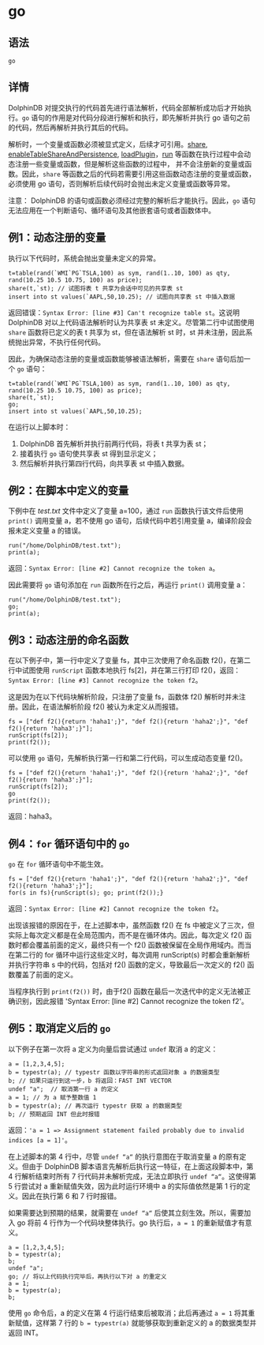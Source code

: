 # go

## 语法

`go`

## 详情

DolphinDB 对提交执行的代码首先进行语法解析，代码全部解析成功后才开始执行。`go`
语句的作用是对代码分段进行解析和执行，即先解析并执行 go 语句之前的代码，然后再解析并执行其后的代码。

解析时，一个变量或函数必须被显式定义，后续才可引用。[share](../../funcs/s/share.html), [enableTableShareAndPersistence](../../funcs/e/enableTableShareAndPersistence.html), [loadPlugin](../../funcs/l/loadPlugin.html)，[run](../../funcs/r/run.html) 等函数在执行过程中会动态注册一些变量或函数，但是解析这些函数的过程中，
并不会注册新的变量或函数。因此，`share` 等函数之后的代码若需要引用这些函数动态注册的变量或函数，必须使用 go
语句，否则解析后续代码时会抛出未定义变量或函数等异常。

注意： DolphinDB
的语句或函数必须经过完整的解析后才能执行。因此，`go` 语句无法应用在一个判断语句、循环语句及其他嵌套语句或者函数体中。

## 例1：动态注册的变量

执行以下代码时，系统会抛出变量未定义的异常。

```
t=table(rand(`WMI`PG`TSLA,100) as sym, rand(1..10, 100) as qty, rand(10.25 10.5 10.75, 100) as price);
share(t,`st); // 试图将表 t 共享为会话中可见的共享表 st
insert into st values(`AAPL,50,10.25); // 试图向共享表 st 中插入数据
```

返回错误：`Syntax Error: [line #3] Can't recognize table st`。这说明 DolphinDB
对以上代码语法解析时认为共享表 st 未定义。尽管第二行中试图使用 `share` 函数将已定义的表 t 共享为 st，但在语法解析 st
时，st 并未注册，因此系统抛出异常，不执行任何代码。

因此，为确保动态注册的变量或函数能够被语法解析，需要在 `share` 语句后加一个
`go` 语句：

```
t=table(rand(`WMI`PG`TSLA,100) as sym, rand(1..10, 100) as qty, rand(10.25 10.5 10.75, 100) as price);
share(t,`st);
go;
insert into st values(`AAPL,50,10.25);
```

在运行以上脚本时：

1. DolphinDB 首先解析并执行前两行代码，将表 t 共享为表 st；
2. 接着执行 `go` 语句使共享表 st 得到显示定义；
3. 然后解析并执行第四行代码，向共享表 st 中插入数据。

## 例2：在脚本中定义的变量

下例中在 *test.txt* 文件中定义了变量 a=100，通过 `run`
函数执行该文件后使用 `print()` 调用变量 a，若不使用 go 语句，后续代码中若引用变量 a，编译阶段会报未定义变量 a
的错误。

```
run("/home/DolphinDB/test.txt");
print(a);
```

返回：`Syntax Error: [line #2] Cannot recognize the token a`。

因此需要将 `go` 语句添加在 `run` 函数所在行之后，再运行
`print()` 调用变量 a：

```
run("/home/DolphinDB/test.txt");
go;
print(a);
```

## 例3：动态注册的命名函数

在以下例子中，第一行中定义了变量 fs，其中三次使用了命名函数 f2()，在第二行中试图使用 `runScript` 函数本地执行
fs[2]，并在第三行打印 f2()，返回：`Syntax Error: [line #3] Cannot recognize the token
f2`。

这是因为在以下代码块解析阶段，只注册了变量 fs，函数体 f2() 解析时并未注册。因此，在语法解析阶段 f2()
被认为未定义从而报错。

```
fs = ["def f2(){return 'haha1';}", "def f2(){return 'haha2';}", "def f2(){return 'haha3';}"];
runScript(fs[2]);
print(f2());
```

可以使用 `go` 语句，先解析执行第一行和第二行代码，可以生成动态变量 f2()。

```
fs = ["def f2(){return 'haha1';}", "def f2(){return 'haha2';}", "def f2(){return 'haha3';}"];
runScript(fs[2]);
go
print(f2());
```

返回：haha3。

## 例4：`for` 循环语句中的 `go`

`go` 在 `for` 循环语句中不能生效。

```
fs = ["def f2(){return 'haha1';}", "def f2(){return 'haha2';}", "def f2(){return 'haha3';}"];
for(s in fs){runScript(s); go; print(f2());}
```

返回：`Syntax Error: [line #2] Cannot recognize the token f2`。

出现该报错的原因在于，在上述脚本中，虽然函数 f2() 在 fs 中被定义了三次，但实际上每次定义都是在全局范围内，而不是在循环体内。因此，每次定义 f2()
函数时都会覆盖前面的定义，最终只有一个 f2() 函数被保留在全局作用域内。而当在第二行的 for 循环中运行这些定义时，每次调用 runScript(s)
时都会重新解析并执行字符串 s 中的代码，包括对 f2() 函数的定义，导致最后一次定义的 f2() 函数覆盖了前面的定义。

当程序执行到 `print(f2())` 时，由于f2() 函数在最后一次迭代中的定义无法被正确识别，因此报错 'Syntax Error:
[line #2] Cannot recognize the token f2'。

## 例5：取消定义后的 `go`

以下例子在第一次将 a 定义为向量后尝试通过 `undef` 取消 a 的定义：

```
a = [1,2,3,4,5];
b = typestr(a); // typestr 函数以字符串的形式返回对象 a 的数据类型
b; // 如果只运行到这一步，b 将返回：FAST INT VECTOR
undef "a";  // 取消第一行 a 的定义
a = 1; // 为 a 赋予整数值 1
b = typestr(a); // 再次运行 typestr 获取 a 的数据类型
b; // 预期返回 INT 但此时报错
```

返回：`'a = 1 => Assignment statement failed probably due to invalid indices [a =
1]'`。

在上述脚本的第 4 行中，尽管 `undef “a“` 的执行意图在于取消变量 a 的原有定义。但由于 DolphinDB
脚本语言先解析后执行这一特征，在上面这段脚本中，第 4 行解析结束时所有 7 行代码并未解析完成，无法立即执行 `undef
“a“`。这使得第 5 行尝试对 a 重新赋值失效，因为此时运行环境中 a 的实际值依然是第 1 行的定义。因此在执行第 6 和 7 行时报错。

如果需要达到预期的结果，就需要在 `undef “a“` 后使其立刻生效。所以，需要加入 go 将前 4 行作为一个代码块整体执行。go
执行后，`a = 1` 的重新赋值才有意义。

```
a = [1,2,3,4,5];
b = typestr(a);
b;
undef "a";
go; // 将以上代码执行完毕后，再执行以下对 a 的重定义
a = 1;
b = typestr(a);
b;
```

使用 `go` 命令后，a 的定义在第 4 行运行结束后被取消；此后再通过 `a = 1`
将其重新赋值，这样第 7 行的 `b = typestr(a)` 就能够获取到重新定义的 a 的数据类型并返回 INT。

